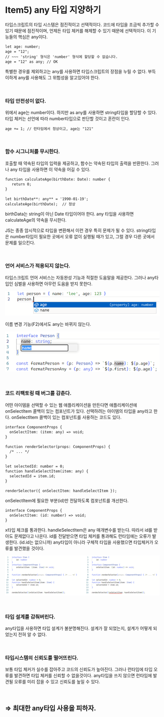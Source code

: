 # Item5) any 타입 지양하기

타입스크립트의 타입 시스템은 점진적이고 선택적이다. 코드에 타입을 조금씩 추가할 수 있기 때문에 점진적이며, 언제든 타입 체커를 해제할 수 있기 때문에 선택적이다. 이 기능들의 핵심은 any이다.

```tsx
let age: number;
age = "12";
// ~~~ 'string' 형식은 'number' 형식에 할당할 수 없습니다.
age = "12" as any; // OK
```

특별한 경우를 제외하고는 any를 사용하면 타입스크립트의 장점을 누릴 수 없다. 부득이하게 any를 사용해도 그 위험성을 알고있어야 한다.

<br>

### **타입 안전성이 없다.**

위에서 age는 number이다. 하지만 as any를 사용하면 string타입을 할당할 수 있다. 타입 체커는 선언에 따라 number타입으로 판단할 것이고 혼란이 인다.

```tsx
age += 1; // 런타임에서 정상이고, age는 "121"
```

<br>

### **함수 시그니처를 무시한다.**

호출할 때 약속된 타입의 입력을 제공하고, 함수는 약속된 타입의 출력을 반환한다. 그러나 any 타입을 사용하면 이 약속을 어길 수 있다.

```tsx
function calculateAge(birthDate: Date): number {
   return 0;
}

let birthDate**: any** = '1990-01-19';
calculateAge(birthDate);  // 정상
```

birthData는 string이 아닌 Date 타입이어야 한다. any 타입을 사용하면 calculateAge의 약속을 무시한다.

JS는 종종 암시적으로 타입을 변환해서 이런 경우 특히 문제가 될 수 있다. string타입은 number타입이 필요한 곳에서 오류 없이 실행될 때가 있고, 그럴 경우 다른 곳에서 문제를 일으킨다.

<br>

### **언어 서비스가 적용되지 않는다.**

타입스크립트 언어 서비스는 자동완성 기능과 적절한 도움말을 제공한다. 그러나 any타입인 심벌을 사용하면 아무런 도움을 받지 못한다.

![image](./assets/HJ_item05_image01.png)

이름 변경 기능(F2)에서도 any는 바뀌지 않는다.

![image](./assets/HJ_item05_image02.png)

<br>

### **코드 리팩토링 때 버그를 감춘다.**

어떤 아이템을 선택할 수 있는 웹 애플리케이션을 만든다면 애플리케이션에 onSelectItem 콜백이 있는 컴포넌트가 있다. 선택하려는 아이템의 타입을 any라고 한다. onSelectItem 콜백이 있는 컴포넌트를 사용하는 코드도 있다.

```tsx
interface ComponentProps {
  onSelectItem: (item: any) => void;
}

function renderSelector(props: ComponentProps) {
  /* ... */
}

let selectedId: number = 0;
function handleSelectItem(item: any) {
  selectedId = item.id;
}

renderSelector({ onSelectItem: handleSelectItem });
```

onSelectItem에 필요한 부분(id)만 전달하도록 컴포넌트를 개선한다.

```tsx
interface ComponentProps {
  onSelectItem: (id: number) => void;
}
```

x타입 체크를 통과한다. handleSelectItem은 any 매개변수를 받는다. 따라서 id를 받아도 문제없다고 나온다. id를 전달받으면 타입 체커를 통과해도 런타임에는 오류가 발생한다. (id.id는 없으니까) any타입이 아니라 구체적 타입을 사용했으면 타입체커가 오류를 발견했을 것이다.

![image](./assets/HJ_item05_image03.png)

<br>

### **타입 설계를 감춰버린다.**

any타입을 사용하면 타입 설계가 불분명해진다. 설계가 잘 되었는지, 설계가 어떻게 되었는지 전혀 알 수 없다.

<br>

### **타입시스템의 신뢰도를 떨어뜨린다.**

보통 타입 체커가 실수를 잡아주고 코드의 신뢰도가 높아진다. 그러나 런타임에 타입 오류를 발견하면 타입 체커를 신뢰할 수 없을것이다. any타입을 쓰지 않으면 런타임에 발견될 오류를 미리 잡을 수 있고 신뢰도를 높일 수 있다.

<br>

## **⇒ 최대한 any타입 사용을 피하자.**
